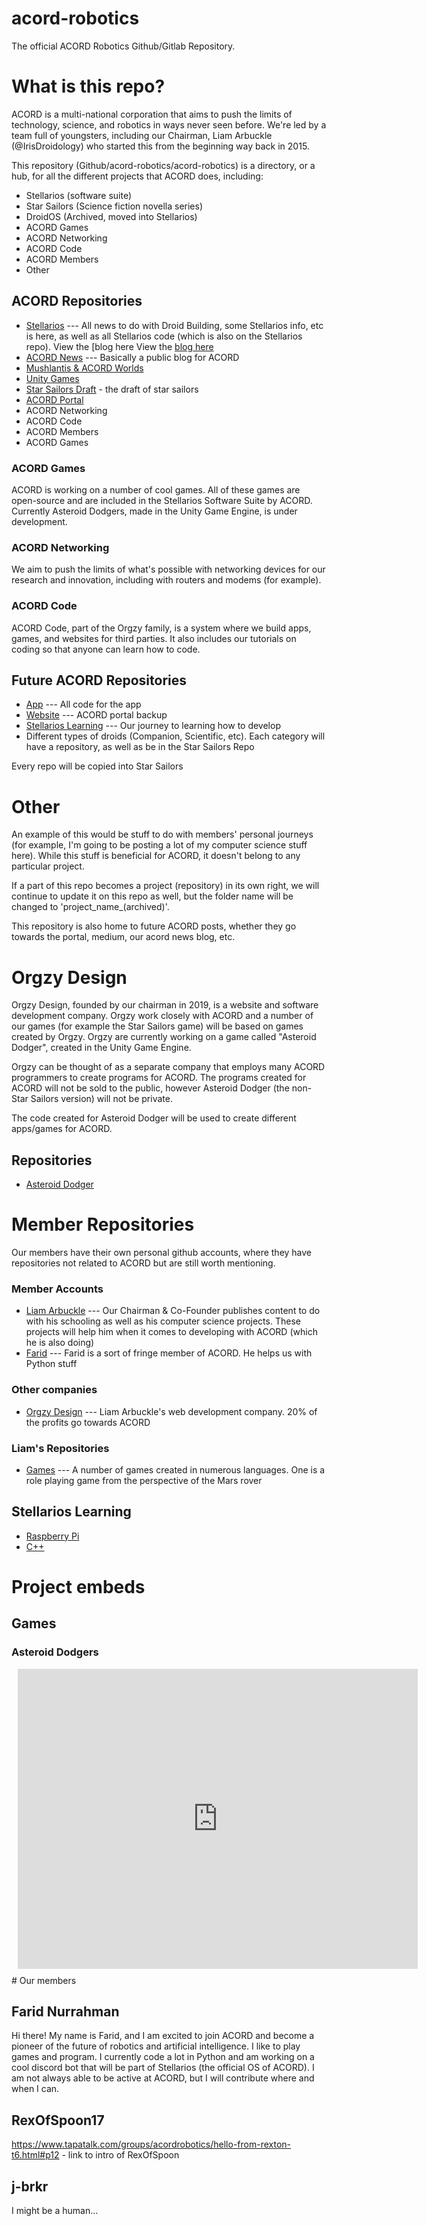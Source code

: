 # acord-robotics
The official ACORD Robotics Github/Gitlab Repository.

# What is this repo?

ACORD is a multi-national corporation that aims to push the limits of technology, science, and robotics in ways never seen before. We're led by a team full of youngsters, including our Chairman, Liam Arbuckle (@IrisDroidology) who started this from the beginning way back in 2015. 

This repository (Github/acord-robotics/acord-robotics) is a directory, or a hub, for all the different projects that ACORD does, including:

* Stellarios (software suite)
* Star Sailors (Science fiction novella series)
* DroidOS (Archived, moved into Stellarios)
* ACORD Games
* ACORD Networking
* ACORD Code
* ACORD Members
* Other

## ACORD Repositories

- [Stellarios](http://github.com/acord-robotics/stellarios) --- All news to do with Droid Building, some Stellarios info, etc is here, as well as all Stellarios code (which is also on the Stellarios repo). View the [blog here View the [blog here](http://acord-robotics.github.io/stellarios)
- [ACORD News](http://acord-robotics.github.io/acordnews) --- Basically a public blog for ACORD
- [Mushlantis & ACORD Worlds](http://gitlab.com/acord-robotics)
- [Unity Games](https://gitlab.com/IrisDroidology/unityballs)
- [Star Sailors Draft](https://gitlab.com/IrisDroidology/star-sailors) - the draft of star sailors
- [ACORD Portal](http://allianceofdroids.org.au)
- ACORD Networking
- ACORD Code
- ACORD Members
- ACORD Games

### ACORD Games

ACORD is working on a number of cool games. All of these games are open-source and are included in the Stellarios Software Suite by ACORD. Currently Asteroid Dodgers, made in the Unity Game Engine, is under development.

### ACORD Networking

We aim to push the limits of what's possible with networking devices for our research and innovation, including with routers and modems (for example).

### ACORD Code

ACORD Code, part of the Orgzy family, is a system where we build apps, games, and websites for third parties. It also includes our tutorials on coding so that anyone can learn how to code.

## Future ACORD Repositories

- [App](http://github.com/acord-robotics/app) --- All code for the app
- [Website](http://github.com/acord-robotics/website) --- ACORD portal backup
- [Stellarios Learning](http://github.com/acord-robotics/sl) --- Our journey to learning how to develop
- Different types of droids (Companion, Scientific, etc). Each category will have a repository, as well as be in the Star Sailors Repo

Every repo will be copied into Star Sailors

# Other

An example of this would be stuff to do with members' personal journeys (for example, I'm going to be posting a lot of my computer science stuff here). While this stuff is beneficial for ACORD, it doesn't belong to any particular project.

If a part of this repo becomes a project (repository) in its own right, we will continue to update it on this repo as well, but the folder name will be changed to 'project_name_(archived)'.

This repository is also home to future ACORD posts, whether they go towards the portal, medium, our acord news blog, etc.



# Orgzy Design
Orgzy Design, founded by our chairman in 2019, is a website and software development company. Orgzy work closely with ACORD and a number of our games (for example the Star Sailors game) will be based on games created by Orgzy. Orgzy are currently working on a game called "Asteroid Dodger", created in the Unity Game Engine. 

Orgzy can be thought of as a separate company that employs many ACORD programmers to create programs for ACORD. The programs created for ACORD will not be sold to the public, however Asteroid Dodger (the non-Star Sailors version) will not be private.

The code created for Asteroid Dodger will be used to create different apps/games for ACORD.

## Repositories
* [Asteroid Dodger](http://github.com/irisdroidology/unityballs)

# Member Repositories

Our members have their own personal github accounts,  where they have repositories not related to ACORD but are still worth mentioning.

### Member Accounts

* [Liam Arbuckle](http://github.com/irisdroidology) --- Our Chairman & Co-Founder publishes content to do with his schooling as well as his computer science projects. These projects will help him when it comes to developing with ACORD (which he is also doing)
* [Farid](http://github.com/mfaridn03) --- Farid is a sort of fringe member of ACORD. He helps us with Python stuff

### Other companies

* [Orgzy Design](http://github.com/orgzy-design) --- Liam Arbuckle's web development company. 20% of the profits go towards ACORD

### Liam's Repositories

* [Games](http://github.com/irisdroidology/expert-goggles) --- A number of games created in numerous languages. One is a role playing game from the perspective of the Mars rover

## Stellarios Learning
* [Raspberry Pi](https://gitlab.com/acord-robotics/robodev/s2rd-raspberry-pi)
* [C++](https://gitlab.com/IrisDroidology/cpp-tutorial-vLnPwxZdW4Y)


# Project embeds
## Games
### Asteroid Dodgers
<div style="width: 640px; height: 480px; margin: 10px; position: relative;"><iframe allowfullscreen frameborder="0" style="width:640px; height:480px" src="https://www.lucidchart.com/documents/embeddedchart/ccededa2-2c8b-4354-a0ee-f1d9b6223a91" id="M.RDRu6C6a.y"></iframe></div>
# Our members

## Farid Nurrahman
Hi there! My name is Farid, and I am excited to join ACORD and become a pioneer of the future of robotics and artificial intelligence. I like to play games and program. I currently code a lot in Python and am working on a cool discord bot that will be part of Stellarios (the official OS of ACORD). I am not always able to be active at ACORD, but I will contribute where and when I can.

## RexOfSpoon17
https://www.tapatalk.com/groups/acordrobotics/hello-from-rexton-t6.html#p12 - link to intro of RexOfSpoon

## j-brkr
I might be a human...
